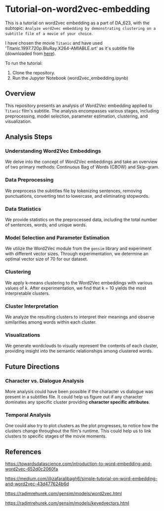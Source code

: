# Tutorial-on-word2vec-embedding

This is a tutorial on word2vec embedding as a part of DA_623, with the subtopic: `Analyze word2vec embedding by demonstrating clustering on a subtitle file of a movie of your choice`.

I have chosen the movie `Titanic` and have used 'Titanic.1997.720p.BluRay.X264-AMIABLE.srt' as it's subtitle file (downloaded from [here](https://www.opensubtitles.com/en/subtitles/4682747-titanic-1997-720p-bluray-x264-amiable)).

To run the tutorial:
1. Clone the repository.
2. Run the Jupyter Notebook (word2vec_embedding.ipynb)

## Overview
This repository presents an analysis of Word2Vec embedding applied to `Titanic` film's subtitle. The analysis encompasses various stages, including preprocessing, model selection, parameter estimation, clustering, and visualization.

## Analysis Steps

### Understanding Word2Vec Embeddings
We delve into the concept of Word2Vec embeddings and take an overview of two primary methods: Continuous Bag of Words (CBOW) and Skip-gram.

### Data Preprocessing
We preprocess the subtitles file by tokenizing sentences, removing punctuations, converting text to lowercase, and eliminating stopwords.

### Data Statistics
We provide statistics on the preprocessed data, including the total number of sentences, words, and unique words.

### Model Selection and Parameter Estimation
We utilize the Word2Vec module from the `gensim` library and experiment with different vector sizes. Through experimentation, we determine an optimal vector size of 70 for our dataset.

### Clustering
We apply k-means clustering to the Word2Vec embeddings with various values of k. After experimentation, we find that k = 10 yields the most interpretable clusters.

### Cluster Interpretation
We analyze the resulting clusters to interpret their meanings and observe similarities among words within each cluster.

### Visualizations
We generate wordclouds to visually represent the contents of each cluster, providing insight into the semantic relationships among clustered words.

## Future Directions

### Character vs. Dialogue Analysis
More analysis could have been possible if the character vs dialogue was present in a subtitles file. It could help us figure out if any character dominates any specific cluster providing **character specific attributes**.

### Temporal Analysis
One could also try to plot clusters as the plot progresses, to notice how the clusters change throughout the film's runtime. This could help us to link clusters to specific stages of the movie moments.

## References
https://towardsdatascience.com/introduction-to-word-embedding-and-word2vec-652d0c2060fa

https://medium.com/@zafaralibagh6/simple-tutorial-on-word-embedding-and-word2vec-43d477624b6d

https://radimrehurek.com/gensim/models/word2vec.html

https://radimrehurek.com/gensim/models/keyedvectors.html

